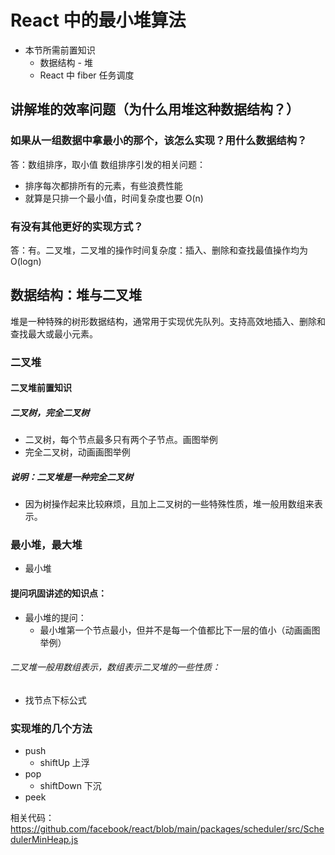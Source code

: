 # React 中的最小堆算法
- 本节所需前置知识
    - 数据结构 - 堆
    - React 中 fiber 任务调度

## 讲解堆的效率问题（为什么用堆这种数据结构？）
### 如果从一组数据中拿最小的那个，该怎么实现？用什么数据结构？
答：数组排序，取小值
数组排序引发的相关问题：
- 排序每次都排所有的元素，有些浪费性能
- 就算是只排一个最小值，时间复杂度也要 O(n)  
### 有没有其他更好的实现方式？
答：有。二叉堆，二叉堆的操作时间复杂度：插入、删除和查找最值操作均为 O(logn)

## 数据结构：堆与二叉堆
堆是一种特殊的树形数据结构，通常用于实现优先队列。支持高效地插入、删除和查找最大或最小元素。
### 二叉堆
#### 二叉堆前置知识
##### 二叉树，完全二叉树
- 二叉树，每个节点最多只有两个子节点。画图举例
- 完全二叉树，动画画图举例  

##### 说明：二叉堆是一种完全二叉树
- 因为树操作起来比较麻烦，且加上二叉树的一些特殊性质，堆一般用数组来表示。

### 最小堆，最大堆
- 最小堆
#### 提问巩固讲述的知识点：
- 最小堆的提问：
    - 最小堆第一个节点最小，但并不是每一个值都比下一层的值小（动画画图举例）

###### 二叉堆一般用数组表示，数组表示二叉堆的一些性质：
- 找节点下标公式

### 实现堆的几个方法
- push
    - shiftUp 上浮
- pop
    - shiftDown 下沉
- peek



相关代码：https://github.com/facebook/react/blob/main/packages/scheduler/src/SchedulerMinHeap.js